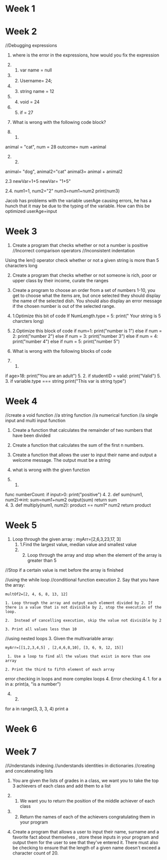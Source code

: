 # Week 1

# Week 2
//Debugging expressions
1. where is the error in the expressions, how would you fix the expression

1. 1.  var name = null
1. 2. Username= 24;
1. 3. string name = 12
1. 4. void = 24
1. 5. if = 27

2. What is wrong with the following code block?
2. 1.
animal = "cat", num = 28
outcome= num +animal

2. 2. 
animal= "dog", animal2="cat"
animal3= animal + animal2

2.3
newVar=1+5
newVar= "1+5"

2.4.
num1=1, num2="2"
num3=num1+num2
print(num3)

Jacob has problems with the variable userAge causing errors, he has a hunch that it may be due to the typing of the variable. How can this be optimized
userAge=input



# Week 3
1. Create a program that checks whether or not a number is positive
//Incorrect comparison operators
//Inconsistent indentation

Using the len() operator check whether or not a given string is more than 5 characters long

2. Create a program that checks whether or not someone is rich, poor or upper class by their income, curate the ranges 

3. Create a program to choose an order from a set of numbers 1-10, you get to choose what the items are, but once selected they should display  the name of the selected dish. You should also display an error message if the chosen number is out of the selected range.

4. 1.Optimize this bit of code
If NumLength.type = 5:
	print(" Your string is 5 charcters long)

4. 2.Optimize this block of code
if num=1:
	print("number is 1")
else if num = 2:
	 print("number 2")
else if num = 3:
	 print("number 3")
else if num = 4:
	 print("number 4")
else if num = 5:
	 print("number 5")

5.  What is wrong with the following blocks of code
5. 1.
if age>18:
print("You are an adult")
5. 2.
if studentID = valid:
	 print("Valid")
5. 3.
if variable.type === string
	print("This var is string type")
# Week 4
//create a void function
//a string function
//a numerical function
//a single input and multi input function

1. Create a function that calculates the remainder of  two numbers that have been divided
2. Create a function that calculates the sum of the first n numbers.
3. Create a function that allows the user to input their name and output a welcome message. The output must be a string

4. what is wrong with the given function
4. 1.
func numberCount:
	if input>0:
		print("positive")
4. 2.
def  sum(num1, num2)=>int:
	sum=num1+num2
	 output(sum)
	 return sum
	 \
4. 3.
def multiply(num1, num2):
	 product == num1* num2
return product
# Week 5
1. Loop through the given array :
	myArr=[2,6,3,23,17, 3]
	1. 1.Find the largest value, median value and smallest value
	1. 2. Loop through the array and stop when the element of the array is greater than 5

//Stop if a certain value is met before the array is finished



//using the while loop
//conditional function execution
2. Say that you have the array:

	multOf2=[2, 4, 6, 8, 13, 12]
	
	1. Loop through the array and output each element divided by 2. If there is a value that is not divisible by 2, stop the execution of the loop.
	
	2.  Instead of cancelling execution, skip the value not divisible by 2
	
	3. Print all values less than 10

//using nested loops
3. Given the multivariable array:

	myArr=[[1,2,3,4,5] , [2,4,6,8,10], [3, 6, 9, 12, 15]]
	
	 1. Use a loop to find all the values that exist in more than one array
	 
	2. Print the third to fifth element of each array

error checking in loops and more complex loops
4. Error checking
4. 1.
for a in a:
	print(a, "is a number")

4. 2.
for a in range(3, 3, 3, 4)
	print a


# Week 6

# Week 7
//Understands indexing
//understands identities in dictionaries
//creating and concatenating lists

1. You are given the lists of grades in a class, we want you to take the top 3 achievers of each class and add them to a list

1. 1. We want you to return the position of the middle achiever of each class

1. 2. Return the names of each of the achievers congratulating them in your program


2. Create a program that allows a user to input their name, surname and a favorite fact about themselves , store these inputs in your program and output them for the user to see that they've entered it. There must also be checking to ensure that the length of a given  name doesn't exceed a character count of 20.
